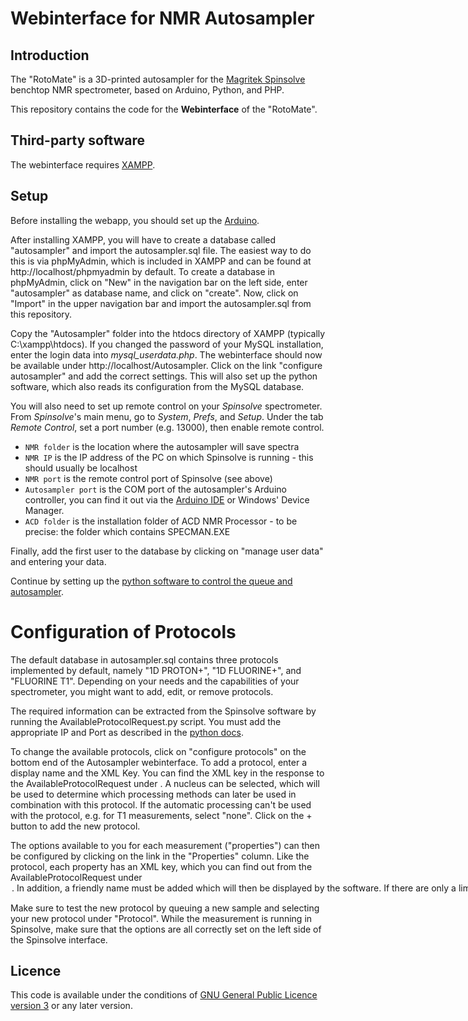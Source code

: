 # Webinterface for NMR Autosampler

## Introduction

The "RotoMate" is a 3D-printed autosampler for the [Magritek Spinsolve](https://magritek.com/products/spinsolve/) benchtop NMR spectrometer, based on Arduino, Python, and PHP.

This repository contains the code for the **Webinterface** of the "RotoMate".

## Third-party software

The webinterface requires [XAMPP](https://www.apachefriends.org/de/index.html).

## Setup

Before installing the webapp, you should set up the [Arduino](https://github.com/marcodyga/nmr_autosampler_arduino).

After installing XAMPP, you will have to create a database called "autosampler" and import the autosampler.sql file. The easiest way to do this is via phpMyAdmin, which is included in XAMPP and can be found at http://localhost/phpmyadmin by default. To create a database in phpMyAdmin, click on "New" in the navigation bar on the left side, enter "autosampler" as database name, and click on "create". Now, click on "Import" in the upper navigation bar and import the autosampler.sql from this repository.

Copy the "Autosampler" folder into the htdocs directory of XAMPP (typically C:\xampp\htdocs). If you changed the password of your MySQL installation, enter the login data into *mysql_userdata.php*. The webinterface should now be available under http://localhost/Autosampler. Click on the link "configure autosampler" and add the correct settings. This will also set up the python software, which also reads its configuration from the MySQL database. 

You will also need to set up remote control on your *Spinsolve* spectrometer. From *Spinsolve*'s main menu, go to *System*, *Prefs*, and *Setup*. Under the tab *Remote Control*, set a port number (e.g. 13000), then enable remote control.

* `NMR folder` is the location where the autosampler will save spectra
* `NMR IP` is the IP address of the PC on which Spinsolve is running - this should usually be localhost
* `NMR port` is the remote control port of Spinsolve (see above)
* `Autosampler port` is the COM port of the autosampler's Arduino controller, you can find it out via the [Arduino IDE](https://github.com/marcodyga/nmr_autosampler_arduino) or Windows' Device Manager.
* `ACD folder` is the installation folder of ACD NMR Processor - to be precise: the folder which contains SPECMAN.EXE

Finally, add the first user to the database by clicking on "manage user data" and entering your data.

Continue by setting up the [python software to control the queue and autosampler](https://github.com/marcodyga/nmr_autosampler_python).

# Configuration of Protocols

The default database in autosampler.sql contains three protocols implemented by default, namely "1D PROTON+", "1D FLUORINE+", and "FLUORINE T1". Depending on your needs and the capabilities of your spectrometer, you might want to add, edit, or remove protocols.

The required information can be extracted from the Spinsolve software by running the AvailableProtocolRequest.py script. You must add the appropriate IP and Port as described in the [python docs](https://github.com/marcodyga/nmr_autosampler_python).

To change the available protocols, click on "configure protocols" on the bottom end of the Autosampler webinterface. To add a protocol, enter a display name and the XML Key. You can find the XML key in the response to the AvailableProtocolRequest under <Protocol protocol="**XML KEY**">. A nucleus can be selected, which will be used to determine which processing methods can later be used in combination with this protocol. If the automatic processing can't be used with the protocol, e.g. for T1 measurements, select "none". Click on the + button to add the new protocol. 

The options available to you for each measurement ("properties") can then be configured by clicking on the link in the "Properties" column. Like the protocol, each property has an XML key, which you can find out from the AvailableProtocolRequest under <Option name="**XML KEY**">. In addition, a friendly name must be added which will then be displayed by the software. If there are only a limited number of options available, you must add them under "Options (JSON)" as a **[JSON array](https://www.w3schools.com/js/js_json_arrays.asp)** - take a look at the default protocols as an example on how this might be implemented. The available options are usually listed in the AvailableProtocolRequest, but this data might not always be correct! Make sure to cross-check the options with the ones which are presented to you in the Spinsolve software. On the other hand, if a free text value may be given to the Spinsolve software (e.g. center frequency), check the "Free text?" checkbox. In the "Default Value" column, you can then enter a default value.

Make sure to test the new protocol by queuing a new sample and selecting your new protocol under "Protocol". While the measurement is running in Spinsolve, make sure that the options are all correctly set on the left side of the Spinsolve interface.

## Licence

This code is available under the conditions of [GNU General Public Licence version 3](https://www.gnu.org/licenses/gpl-3.0.en.html) or any later version.
